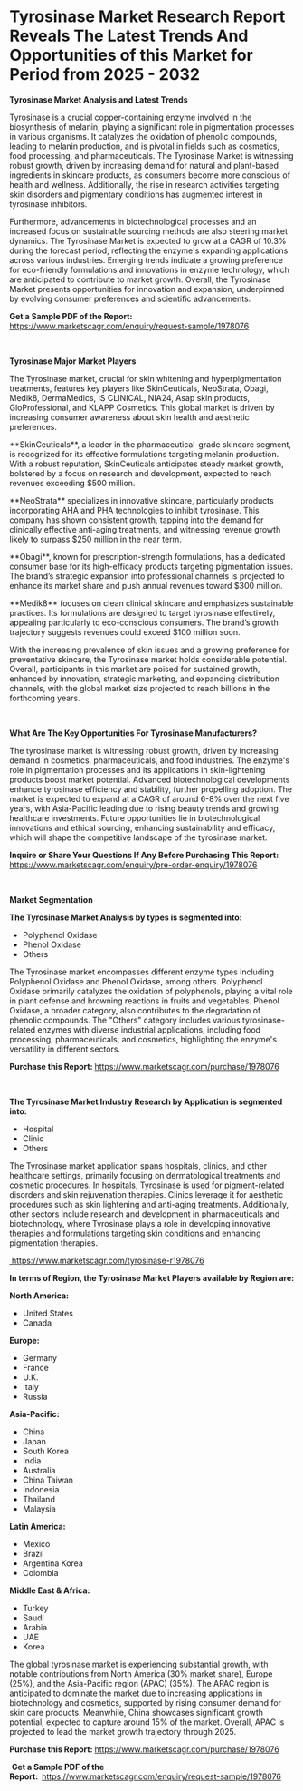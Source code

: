 <p><h1>Tyrosinase Market Research Report Reveals The Latest Trends And Opportunities of this Market for Period from 2025 - 2032</h1></p><p><strong>Tyrosinase Market Analysis and Latest Trends</strong></p>
<p><p>Tyrosinase is a crucial copper-containing enzyme involved in the biosynthesis of melanin, playing a significant role in pigmentation processes in various organisms. It catalyzes the oxidation of phenolic compounds, leading to melanin production, and is pivotal in fields such as cosmetics, food processing, and pharmaceuticals. The Tyrosinase Market is witnessing robust growth, driven by increasing demand for natural and plant-based ingredients in skincare products, as consumers become more conscious of health and wellness. Additionally, the rise in research activities targeting skin disorders and pigmentary conditions has augmented interest in tyrosinase inhibitors. </p><p>Furthermore, advancements in biotechnological processes and an increased focus on sustainable sourcing methods are also steering market dynamics. The Tyrosinase Market is expected to grow at a CAGR of 10.3% during the forecast period, reflecting the enzyme's expanding applications across various industries. Emerging trends indicate a growing preference for eco-friendly formulations and innovations in enzyme technology, which are anticipated to contribute to market growth. Overall, the Tyrosinase Market presents opportunities for innovation and expansion, underpinned by evolving consumer preferences and scientific advancements.</p></p>
<p><strong>Get a Sample PDF of the Report:&nbsp;</strong> <a href="https://www.marketscagr.com/enquiry/request-sample/1978076?utm_campaign=2518&utm_medium=2&utm_source=Github&utm_content=ia&utm_term=19042025&utm_id=tyrosinase">https://www.marketscagr.com/enquiry/request-sample/1978076</a></p>
<p>&nbsp;</p>
<p><strong>Tyrosinase Major Market Players</strong></p>
<p><p>The Tyrosinase market, crucial for skin whitening and hyperpigmentation treatments, features key players like SkinCeuticals, NeoStrata, Obagi, Medik8, DermaMedics, IS CLINICAL, NIA24, Asap skin products, GloProfessional, and KLAPP Cosmetics. This global market is driven by increasing consumer awareness about skin health and aesthetic preferences.</p><p>**SkinCeuticals**, a leader in the pharmaceutical-grade skincare segment, is recognized for its effective formulations targeting melanin production. With a robust reputation, SkinCeuticals anticipates steady market growth, bolstered by a focus on research and development, expected to reach revenues exceeding $500 million.</p><p>**NeoStrata** specializes in innovative skincare, particularly products incorporating AHA and PHA technologies to inhibit tyrosinase. This company has shown consistent growth, tapping into the demand for clinically effective anti-aging treatments, and witnessing revenue growth likely to surpass $250 million in the near term.</p><p>**Obagi**, known for prescription-strength formulations, has a dedicated consumer base for its high-efficacy products targeting pigmentation issues. The brand’s strategic expansion into professional channels is projected to enhance its market share and push annual revenues toward $300 million.</p><p>**Medik8** focuses on clean clinical skincare and emphasizes sustainable practices. Its formulations are designed to target tyrosinase effectively, appealing particularly to eco-conscious consumers. The brand’s growth trajectory suggests revenues could exceed $100 million soon.</p><p>With the increasing prevalence of skin issues and a growing preference for preventative skincare, the Tyrosinase market holds considerable potential. Overall, participants in this market are poised for sustained growth, enhanced by innovation, strategic marketing, and expanding distribution channels, with the global market size projected to reach billions in the forthcoming years.</p></p>
<p>&nbsp;</p>
<p><strong>What Are The Key Opportunities For Tyrosinase Manufacturers?</strong></p>
<p><p>The tyrosinase market is witnessing robust growth, driven by increasing demand in cosmetics, pharmaceuticals, and food industries. The enzyme's role in pigmentation processes and its applications in skin-lightening products boost market potential. Advanced biotechnological developments enhance tyrosinase efficiency and stability, further propelling adoption. The market is expected to expand at a CAGR of around 6-8% over the next five years, with Asia-Pacific leading due to rising beauty trends and growing healthcare investments. Future opportunities lie in biotechnological innovations and ethical sourcing, enhancing sustainability and efficacy, which will shape the competitive landscape of the tyrosinase market.</p></p>
<p><strong>Inquire or Share Your Questions If Any Before Purchasing This Report:</strong> <a href="https://www.marketscagr.com/enquiry/pre-order-enquiry/1978076?utm_campaign=2518&utm_medium=2&utm_source=Github&utm_content=ia&utm_term=19042025&utm_id=tyrosinase">https://www.marketscagr.com/enquiry/pre-order-enquiry/1978076</a></p>
<p>&nbsp;</p>
<p><strong>Market Segmentation</strong></p>
<p><strong>The Tyrosinase Market Analysis by types is segmented into:</strong></p>
<p><ul><li>Polyphenol Oxidase</li><li>Phenol Oxidase</li><li>Others</li></ul></p>
<p><p>The Tyrosinase market encompasses different enzyme types including Polyphenol Oxidase and Phenol Oxidase, among others. Polyphenol Oxidase primarily catalyzes the oxidation of polyphenols, playing a vital role in plant defense and browning reactions in fruits and vegetables. Phenol Oxidase, a broader category, also contributes to the degradation of phenolic compounds. The "Others" category includes various tyrosinase-related enzymes with diverse industrial applications, including food processing, pharmaceuticals, and cosmetics, highlighting the enzyme's versatility in different sectors.</p></p>
<p><strong>Purchase this Report:&nbsp;</strong><a href="https://www.marketscagr.com/purchase/1978076?utm_campaign=2518&utm_medium=2&utm_source=Github&utm_content=ia&utm_term=19042025&utm_id=tyrosinase">https://www.marketscagr.com/purchase/1978076</a></p>
<p>&nbsp;</p>
<p><strong>The Tyrosinase Market Industry Research by Application is segmented into:</strong></p>
<p><ul><li>Hospital</li><li>Clinic</li><li>Others</li></ul></p>
<p><p>The Tyrosinase market application spans hospitals, clinics, and other healthcare settings, primarily focusing on dermatological treatments and cosmetic procedures. In hospitals, Tyrosinase is used for pigment-related disorders and skin rejuvenation therapies. Clinics leverage it for aesthetic procedures such as skin lightening and anti-aging treatments. Additionally, other sectors include research and development in pharmaceuticals and biotechnology, where Tyrosinase plays a role in developing innovative therapies and formulations targeting skin conditions and enhancing pigmentation therapies.</p></p>
<p><a href="https://www.marketscagr.com/tyrosinase-r1978076?utm_campaign=2518&utm_medium=2&utm_source=Github&utm_content=ia&utm_term=19042025&utm_id=tyrosinase">&nbsp;https://www.marketscagr.com/tyrosinase-r1978076</a></p>
<p><strong>In terms of Region, the Tyrosinase Market Players available by Region are:</strong></p>
<p>
    <p> <strong> North America: </strong>
        <ul>
            <li>United States</li>
            <li>Canada</li>
        </ul>
        </p> 
    <p> <strong> Europe: </strong>
        <ul>
            <li>Germany</li>
            <li>France</li>
            <li>U.K.</li>
            <li>Italy</li>
            <li>Russia</li>
        </ul>
        </p> 
    <p> <strong> Asia-Pacific: </strong>
        <ul>
            <li>China</li>
            <li>Japan</li>
            <li>South Korea</li>
            <li>India</li>
            <li>Australia</li>
            <li>China Taiwan</li>
            <li>Indonesia</li>
            <li>Thailand</li>
            <li>Malaysia</li>
        </ul>
        </p> 
    <p> <strong> Latin America: </strong>
        <ul>
            <li>Mexico</li>
            <li>Brazil</li>
            <li>Argentina Korea</li>
            <li>Colombia</li>
        </ul>
        </p> 
    <p> <strong> Middle East & Africa: </strong>
        <ul>
            <li>Turkey</li>
            <li>Saudi</li>
            <li>Arabia</li>
            <li>UAE</li>
            <li>Korea</li>
        </ul>
    </p>
    </p>
<p><p>The global tyrosinase market is experiencing substantial growth, with notable contributions from North America (30% market share), Europe (25%), and the Asia-Pacific region (APAC) (35%). The APAC region is anticipated to dominate the market due to increasing applications in biotechnology and cosmetics, supported by rising consumer demand for skin care products. Meanwhile, China showcases significant growth potential, expected to capture around 15% of the market. Overall, APAC is projected to lead the market growth trajectory through 2025.</p></p>
<p><strong>Purchase this Report: </strong><a href="https://www.marketscagr.com/purchase/1978076?utm_campaign=2518&utm_medium=2&utm_source=Github&utm_content=ia&utm_term=19042025&utm_id=tyrosinase">https://www.marketscagr.com/purchase/1978076</a></p>
<p>&nbsp;<strong>Get a Sample PDF of the Report:&nbsp;&nbsp;</strong><a href="https://www.marketscagr.com/enquiry/request-sample/1978076?utm_campaign=2518&utm_medium=2&utm_source=Github&utm_content=ia&utm_term=19042025&utm_id=tyrosinase">https://www.marketscagr.com/enquiry/request-sample/1978076</a></p>
<p><strong></strong></p>
<p><p></p><p></p><p></p></p>